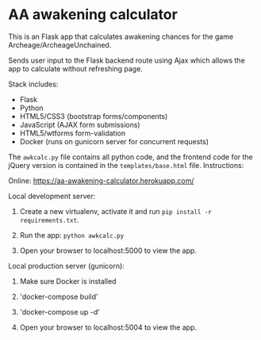 # AA awakening calculator

This is an Flask app that calculates awakening chances for the game Archeage/ArcheageUnchained.

Sends user input to the Flask backend route using Ajax which allows the app to calculate without refreshing page.

Stack includes:
* Flask
* Python
* HTML5/CSS3 (bootstrap forms/components)
* JavaScript (AJAX form submissions)
* HTML5/wtforms form-validation
* Docker (runs on gunicorn server for concurrent requests)


The `awkcalc.py` file contains all python code, and the frontend code for the jQuery version is contained in the `templates/base.html` file.
Instructions:

Online: https://aa-awakening-calculator.herokuapp.com/

Local development server:

1. Create a new virtualenv, activate it and run `pip install -r requirements.txt`.

2. Run the app: `python awkcalc.py`

3. Open your browser to localhost:5000 to view the app.

Local production server (gunicorn):

1. Make sure Docker is installed

2. 'docker-compose build'

3. 'docker-compose up -d'

4. Open your browser to localhost:5004 to view the app.

